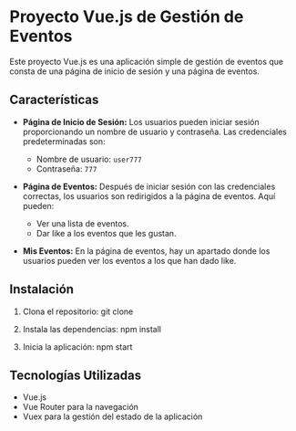 # Proyecto Vue.js de Gestión de Eventos

Este proyecto Vue.js es una aplicación simple de gestión de eventos que consta de una página de inicio de sesión y una página de eventos.

## Características

- **Página de Inicio de Sesión:** Los usuarios pueden iniciar sesión proporcionando un nombre de usuario y contraseña. Las credenciales predeterminadas son:
  - Nombre de usuario: `user777`
  - Contraseña: `777`
  
- **Página de Eventos:** Después de iniciar sesión con las credenciales correctas, los usuarios son redirigidos a la página de eventos. Aquí pueden:
  - Ver una lista de eventos.
  - Dar like a los eventos que les gustan.

- **Mis Eventos:** En la página de eventos, hay un apartado donde los usuarios pueden ver los eventos a los que han dado like.

## Instalación

1. Clona el repositorio:
   git clone

2. Instala las dependencias:
   npm install

3. Inicia la aplicación:
   npm start

## Tecnologías Utilizadas
 - Vue.js
 - Vue Router para la navegación
 - Vuex para la gestión del estado de la aplicación
